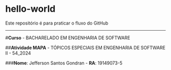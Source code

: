# hello-world
Este repositório é para praticar o fluxo do GitHub
____
#**Curso** - BACHARELADO EM ENGENHARIA DE SOFTWARE

##**Atividade MAPA** - TÓPICOS ESPECIAIS EM ENGENHARIA DE SOFTWARE II - 54_2024

###**Nome**: Jefferson Santos Gondran - **RA**: 19149073-5

